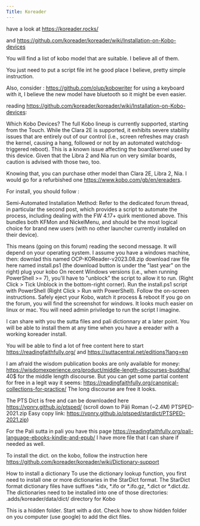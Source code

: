 ```yaml
---
Title: Koreader
---
```


have a look at https://koreader.rocks/

and https://github.com/koreader/koreader/wiki/Installation-on-Kobo-devices

You will find a list of kobo model that are suitable. I believe all of them.

You just need to put a script file int he good place I believe, pretty simple instruction.

Also, consider : https://github.com/olup/kobowriter for using a keyboard with it, I believe the new model have bluetooth so it might be even easier.

reading https://github.com/koreader/koreader/wiki/Installation-on-Kobo-devices: 

Which Kobo Devices?
The full Kobo lineup is currently supported, starting from the Touch.
While the Clara 2E is supported, it exhibits severe stability issues that are entirely out of our control (i.e., screen refreshes may crash the kernel, causing a hang, followed or not by an automated watchdog-triggered reboot). This is a known issue affecting the board/kernel used by this device. Given that the Libra 2 and Nia run on very similar boards, caution is advised with those two, too.

Knowing that, you can purchase other model than Clara 2E, Libra 2, Nia. I would go for a refurbished one https://www.kobo.com/gb/en/ereaders.

For install, you should follow : 

Semi-Automated Installation Method:
Refer to the dedicated forum thread, in particular the second post, which provides a script to automate the process, including dealing with the FW 4.17+ quirk mentioned above.
This bundles both KFMon and NickelMenu, and should be the most logical choice for brand new users (with no other launcher currently installed on their device).

This means (going on this forum) reading the second message. It will depend on your operating system. I assume you have a windows machine, then:
downlad this named OCP-KOReader-v2023.08.zip
download raw file here named install.ps1 (the download button is under the "last year" on the right)
plug your kobo
On recent Windows versions (i.e., when running PowerShell >= 7), you'll have to "unblock" the script to allow it to run. (Right Click > Tick Unblock in the bottom-right corner).
Run the install.ps1 script with PowerShell (Right Click > Run with PowerShell).
Follow the on-screen instructions.
Safely eject your Kobo, watch it process & reboot
If you go on the forum, you will find the screenshot for windows. It looks much easier on linux or mac. You will need admin priviledge to run the script I imagine.

I can share with you the sutta files and pali dictionnary at a later point. You will be able to install them at any time when you have a ereader with a working koreader install. 

You will be able to find a lot of free content here to start https://readingfaithfully.org/ and https://suttacentral.net/editions?lang=en

I am afraid the wisdom publication books are only available for money: https://wisdomexperience.org/product/middle-length-discourses-buddha/ 40$ for the middle length discourse. But you can get some partial content for free in a legit way it seems: https://readingfaithfully.org/canonical-collections-for-practice/ The long discourse are free it looks.

The PTS Dict is free and can be downloaded here https://vpnry.github.io/ptsped/ (scroll down to Pāḷi Roman (~2.4M) PTSPED-2021.zip Easy copy link: https://vpnry.github.io/ptsped/stardict/PTSPED-2021.zip)

For the Pali sutta in pali you have this page https://readingfaithfully.org/pali-language-ebooks-kindle-and-epub/ I have more file that I can share if needed as well.

To install the dict. on the kobo, follow the instruction here https://github.com/koreader/koreader/wiki/Dictionary-support

How to install a dictionary
To use the dictionary lookup function, you first need to install one or more dictionaries in the StarDict format.
The StarDict format dictionary files have suffixes *.idx, *.ifo or *.ifo.gz, *.dict or *.dict.dz.
The dictionaries need to be installed into one of those directories:
.adds/koreader/data/dict/ directory for Kobo

This is a hidden folder. Start with a dot. Check how to show hidden folder on you computer (use google) to add the dict files.
